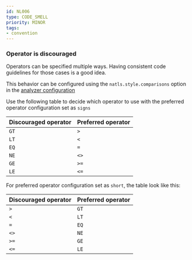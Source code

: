 ```yaml
---
id: NL006
type: CODE_SMELL
priority: MINOR
tags:
- convention
---
```


### Operator is discouraged

Operators can be specified multiple ways. Having consistent code guidelines for those cases is a good idea.

This behavior can be configured using the `natls.style.comparisons` option in the [analyzer configuration](/docs/analyzer-config.md)

Use the following table to decide which operator to use with the preferred operator configuration set as `signs`

| Discouraged operator | Preferred operator |
| --- | --- |
| `GT` | `>` |
| `LT` | `<` |
| `EQ` | `=` |
| `NE` | `<>` |
| `GE` | `>=` |
| `LE` | `<=` |

For preferred operator configuration set as ``short``, the table look like this:

| Discouraged operator | Preferred operator |
| --- | --- |
| `>` | `GT` |
| `<` | `LT` |
| `=` | `EQ` |
| `<>` | `NE` |
| `>=` | `GE` |
| `<=` | `LE` |

